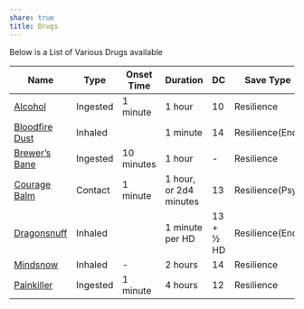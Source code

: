```yaml
---
share: true
title: Drugs
---
```

Below is a List of Various Drugs available

| Name               | Type     | Onset Time | Duration               | DC        | Save Type       | Price          |
| ------------------ | -------- | ---------- | ---------------------- | --------- | --------------- | -------------- |
| [Alcohol](Alcohol.md)        | Ingested | 1 minute   | 1 hour                 | 10        | Resilience      | Varies         |
| [Bloodfire Dust](Bloodfire%20Dust.md) | Inhaled  | <ul></ul>  | 1 minute               | 14        | Resilience(End) | 20 gp          |
| [Brewer’s Bane](Brewer%E2%80%99s%20Bane.md)  | Ingested | 10 minutes | 1 hour                 | \-        | Resilience      | 1 gp           |
| [Courage Balm](Courage%20Balm.md)   | Contact  | 1 minute   | 1 hour, or 2d4 minutes | 13        | Resilience(Psy) | 12 gp          |
| [Dragonsnuff](Dragonsnuff.md)    | Inhaled  | <ul></ul>  | 1 minute per HD        | 13 + ½ HD | Resilience(End) | 20 gp per HD^2 |
| [Mindsnow](Mindsnow.md)       | Inhaled  | \-         | 2 hours                | 14        | Resilience      | 50 gp          |
| [Painkiller](Painkiller.md)     | Ingested | 1 minute   | 4 hours                | 12        | Resilience      | 15 gp          |
